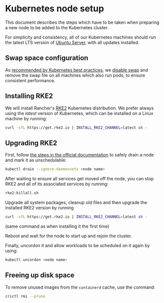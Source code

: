 # Kubernetes node setup

This document describes the steps which have to be taken when preparing a new node to be added to the Kubernetes cluster.

For simplicity and consistency, all of our Kubernetes machines should run the latest LTS version of [Ubuntu Server](https://ubuntu.com/), with all updates installed.

## Swap space configuration

As [recommended by Kubernetes best practices](https://serverfault.com/a/881518/957097), we [disable swap](https://askubuntu.com/questions/214805/how-do-i-disable-swap) and remove the swap file on all machines which also run pods, to ensure consistent performance.

## Installing RKE2

We will install Rancher's [RKE2](https://docs.rke2.io/) Kubernetes distribution. We prefer always using the _latest_ version of Kubernetes, which can be installed on a Linux machine by running:

```bash
curl -sfL https://get.rke2.io | INSTALL_RKE2_CHANNEL=latest sh -
```

## Upgrading RKE2

First, follow [the steps in the official documentation](https://kubernetes.io/docs/tasks/administer-cluster/safely-drain-node/) to safely drain a node and mark it as unschedulable:

```bash
kubectl drain --ignore-daemonsets <node name>
```

After waiting to ensure all services get moved off the node, you can stop RKE2 and all of its associated services by running:

```bash
rke2-killall.sh
```

Upgrade all system packages, cleanup old files and then upgrade the installed RKE2 version by running

```bash
curl -sfL https://get.rke2.io | INSTALL_RKE2_CHANNEL=latest sh -
```

(same command as when installing it the first time)

Reboot and wait for the node to start up and rejoin the cluster.

Finally, uncordon it and allow workloads to be scheduled on it again by using:

```bash
kubectl uncordon <node name>
```

## Freeing up disk space

To remove unused images from the `containerd` cache, use the command:

```bash
crictl rmi --prune
```

<!-- TODO: need to double-check this. How does NAT affect these rules?
## Firewall configuration

We will use the [Uncomplicated Firewall (UFW)](https://wiki.ubuntu.com/UncomplicatedFirewall) for network protection. It has to be [configured](https://www.digitalocean.com/community/tutorials/how-to-set-up-a-firewall-with-ufw-on-ubuntu) to allow communication between the node's control planes.

The full list of ports which the default install of RKE2 uses is available [here](https://docs.rke2.io/install/requirements#inbound-network-rules). For our purposes it's enough to allow all communications on the specified ports, as long as the source IP is on the internal UB network:

```sh
ufw allow from 10.0.0.0/8 proto tcp to any port 2379
ufw allow from 10.0.0.0/8 proto tcp to any port 2380
ufw allow from 10.0.0.0/8 proto tcp to any port 2381

ufw allow from 10.0.0.0/8 proto tcp to any port 6443
ufw allow from 10.0.0.0/8 proto tcp to any port 9345
ufw allow from 10.0.0.0/8 proto tcp to any port 10250

```
-->
